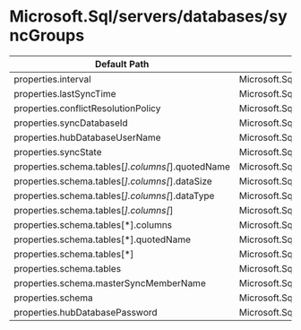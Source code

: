 # Microsoft.Sql/servers/databases/syncGroups

| Default Path | Alias |
|---|---|
| properties.interval | Microsoft.Sql/servers/databases/syncGroups/interval |
| properties.lastSyncTime | Microsoft.Sql/servers/databases/syncGroups/lastSyncTime |
| properties.conflictResolutionPolicy | Microsoft.Sql/servers/databases/syncGroups/conflictResolutionPolicy |
| properties.syncDatabaseId | Microsoft.Sql/servers/databases/syncGroups/syncDatabaseId |
| properties.hubDatabaseUserName | Microsoft.Sql/servers/databases/syncGroups/hubDatabaseUserName |
| properties.syncState | Microsoft.Sql/servers/databases/syncGroups/syncState |
| properties.schema.tables[*].columns[*].quotedName | Microsoft.Sql/servers/databases/syncGroups/schema.tables[*].columns[*].quotedName |
| properties.schema.tables[*].columns[*].dataSize | Microsoft.Sql/servers/databases/syncGroups/schema.tables[*].columns[*].dataSize |
| properties.schema.tables[*].columns[*].dataType | Microsoft.Sql/servers/databases/syncGroups/schema.tables[*].columns[*].dataType |
| properties.schema.tables[*].columns[*] | Microsoft.Sql/servers/databases/syncGroups/schema.tables[*].columns[*] |
| properties.schema.tables[*].columns | Microsoft.Sql/servers/databases/syncGroups/schema.tables[*].columns |
| properties.schema.tables[*].quotedName | Microsoft.Sql/servers/databases/syncGroups/schema.tables[*].quotedName |
| properties.schema.tables[*] | Microsoft.Sql/servers/databases/syncGroups/schema.tables[*] |
| properties.schema.tables | Microsoft.Sql/servers/databases/syncGroups/schema.tables |
| properties.schema.masterSyncMemberName | Microsoft.Sql/servers/databases/syncGroups/schema.masterSyncMemberName |
| properties.schema | Microsoft.Sql/servers/databases/syncGroups/schema |
| properties.hubDatabasePassword | Microsoft.Sql/servers/databases/syncGroups/hubDatabasePassword |

